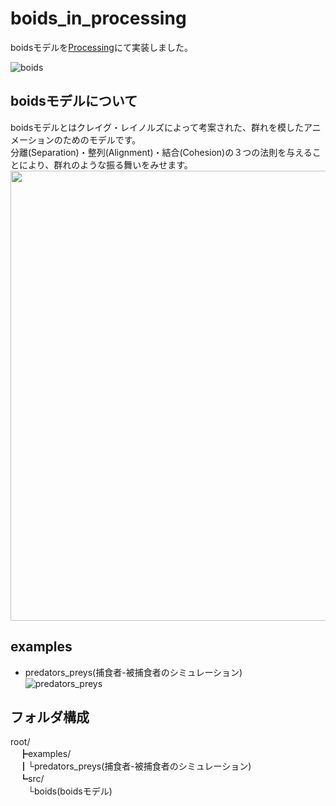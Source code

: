 # boids_in_processing
boidsモデルを[Processing](https://processing.org/)にて実装しました。  

![boids](https://github.com/moqumo/boids_in_processing/assets/111856739/b827f8ea-9dfe-4f98-bf01-05ddac21014f)

## boidsモデルについて
boidsモデルとはクレイグ・レイノルズによって考案された、群れを模したアニメーションのためのモデルです。   
分離(Separation)・整列(Alignment)・結合(Cohesion)の３つの法則を与えることにより、群れのような振る舞いをみせます。   
<img width = 720 src="https://github.com/moqumo/boids_in_processing/assets/111856739/8653a258-149d-4696-a2fa-94ee3d68c210"></img>

## examples
- predators_preys(捕食者-被捕食者のシミュレーション)    
![predators_preys](https://github.com/moqumo/boids_in_processing/assets/111856739/7ecb08db-e4d0-4d36-8312-cf97916cd7d9)    

## フォルダ構成
root/    
　┣examples/    
　┃└predators_preys(捕食者-被捕食者のシミュレーション)    
　┗src/   
 　　└boids(boidsモデル)        
